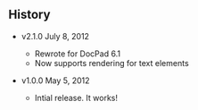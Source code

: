 ## History

- v2.1.0 July 8, 2012
	- Rewrote for DocPad 6.1
	- Now supports rendering for text elements

- v1.0.0 May 5, 2012
	- Intial release. It works!